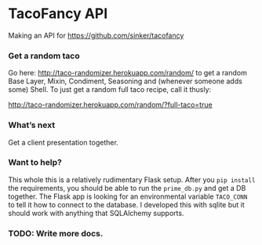 # TacoFancy API

Making an API for https://github.com/sinker/tacofancy

### Get a random taco

Go here: http://taco-randomizer.herokuapp.com/random/ to get a random Base Layer,
Mixin, Condiment, Seasoning and (whenever someone adds some) Shell. To just get a 
random full taco recipe, call it thusly:

http://taco-randomizer.herokuapp.com/random/?full-taco=true

### What’s next

Get a client presentation together. 

### Want to help?

This whole this is a relatively rudimentary Flask setup. After you ``pip install``
the requirements, you should be able to run the ``prime_db.py`` and get a DB
together. The Flask app is looking for an environmental variable ``TACO_CONN`` to
tell it how to connect to the database. I developed this with sqlite but it should
work with anything that SQLAlchemy supports.

### TODO: Write more docs.
